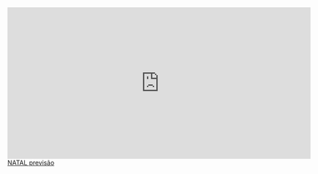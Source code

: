 <!DOCTYPE html>
<html>
<body>
<iframe frameBorder='0' scrolling='no' width='680' height='340' src='https://api.stockdio.com/visualization/financial/charts/v1/historicalpricesboard?app-key=&indicators=SimpleMovingAverage(30);&stockExchange=Bovespa&symbols=PETR4;PETR3&dividends=true&splits=true&allowPeriodChange=false&showUserMenu=false&tooltipsStyle=None&showCurrency=true&showHeader=false&allowSort=false&culture=Portuguese-Brasil&motif=Blinds&palette=Aurora&showBorderAndTitle=false&title=PETROBRAS&width=680px&height=340&showLogo=No'></iframe>  
<br>
<a class="weatherwidget-io" href="https://forecast7.com/pt/n5d78n35d20/natal/" data-label_1="NATAL" data-label_2="previsão" data-font="Roboto" data-icons="Climacons Animated" data-theme="original" >NATAL previsão</a>
<script>
!function(d,s,id){var js,fjs=d.getElementsByTagName(s)[0];if(!d.getElementById(id)){js=d.createElement(s);js.id=id;js.src='https://weatherwidget.io/js/widget.min.js';fjs.parentNode.insertBefore(js,fjs);}}(document,'script','weatherwidget-io-js');
</script>
 
   
</body>
</html>
